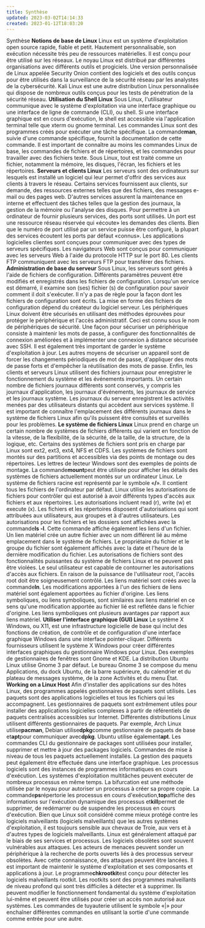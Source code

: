 ```yaml
---
title: Synthèse
updated: 2023-03-02T14:14:33
created: 2023-01-12T18:03:20
---
```


Synthèse
**Notions de base de Linux**
Linux est un système d'exploitation open source rapide, fiable et petit. Hautement personnalisable, son exécution nécessite très peu de ressources matérielles. Il est conçu pour être utilisé sur les réseaux. Le noyau Linux est distribué par différentes organisations avec différents outils et progiciels. Une version personnalisée de Linux appelée Security Onion contient des logiciels et des outils conçus pour être utilisés dans la surveillance de la sécurité réseau par les analystes de la cybersécurité. Kali Linux est une autre distribution Linux personnalisée qui dispose de nombreux outils conçus pour les tests de pénétration de la sécurité réseau.
**Utilisation du Shell Linux**
Sous Linux, l'utilisateur communique avec le système d'exploitation via une interface graphique ou une interface de ligne de commande (CLI), ou shell. Si une interface graphique est en cours d'exécution, le shell est accessible via l'application terminal telle que xterm ou gnome terminal. Les commandes Linux sont des programmes créés pour exécuter une tâche spécifique. La commande**man**, suivie d'une commande spécifique, fournit la documentation de cette commande. Il est important de connaître au moins les commandes Linux de base, les commandes de fichiers et de répertoires, et les commandes pour travailler avec des fichiers texte. Sous Linux, tout est traité comme un fichier, notamment la mémoire, les disques, l'écran, les fichiers et les répertoires.
**Serveurs et clients Linux**
Les serveurs sont des ordinateurs sur lesquels est installé un logiciel qui leur permet d'offrir des services aux clients à travers le réseau. Certains services fournissent aux clients, sur demande, des ressources externes telles que des fichiers, des messages e-mail ou des pages web. D'autres services assurent la maintenance en interne et effectuent des tâches telles que la gestion des journaux, la gestion de la mémoire ou l'analyse des disques. Pour permettre à un ordinateur de fournir plusieurs services, des ports sont utilisés. Un port est une ressource réseau réservée qui «écoute» les demandes des clients. Bien que le numéro de port utilisé par un service puisse être configuré, la plupart des services écoutent les ports par défaut «connus». Les applications logicielles clientes sont conçues pour communiquer avec des types de serveurs spécifiques. Les navigateurs Web sont conçus pour communiquer avec les serveurs Web à l'aide du protocole HTTP sur le port 80. Les clients FTP communiquent avec les serveurs FTP pour transférer des fichiers.
**Administration de base du serveur**
Sous Linux, les serveurs sont gérés à l'aide de fichiers de configuration. Différents paramètres peuvent être modifiés et enregistrés dans les fichiers de configuration. Lorsqu'un service est démarré, il examine son (ses) fichier (s) de configuration pour savoir comment il doit s'exécuter. Il n'y a pas de règle pour la façon dont les fichiers de configuration sont écrits. La mise en forme des fichiers de configuration dépend du créateur du logiciel serveur. Les périphériques Linux doivent être sécurisés en utilisant des méthodes éprouvées pour protéger le périphérique et l'accès administratif. Ceci est connu sous le nom de périphériques de sécurité. Une façon pour sécuriser un périphérique consiste à maintenir les mots de passe, à configurer des fonctionnalités de connexion améliorées et à implémenter une connexion à distance sécurisée avec SSH. Il est également très important de garder le système d'exploitation à jour. Les autres moyens de sécuriser un appareil sont de forcer les changements périodiques de mot de passe, d'appliquer des mots de passe forts et d'empêcher la réutilisation des mots de passe. Enfin, les clients et serveurs Linux utilisent des fichiers journaux pour enregistrer le fonctionnement du système et les événements importants. Un certain nombre de fichiers journaux différents sont conservés, y compris les journaux d'application, les journaux d'événements, les journaux de service et les journaux système. Les journaux du serveur enregistrent les activités menées par des utilisateurs distants qui accèdent aux services système. Il est important de connaître l'emplacement des différents journaux dans le système de fichiers Linux afin qu'ils puissent être consultés et surveillés pour les problèmes.
**Le système de fichiers Linux**
Linux prend en charge un certain nombre de systèmes de fichiers différents qui varient en fonction de la vitesse, de la flexibilité, de la sécurité, de la taille, de la structure, de la logique, etc. Certains des systèmes de fichiers sont pris en charge par Linux sont ext2, ext3, ext4, NFS et CDFS. Les systèmes de fichiers sont montés sur des partitions et accessibles via des points de montage ou des répertoires. Les lettres de lecteur Windows sont des exemples de points de montage. La commande**mount**peut être utilisée pour afficher les détails des systèmes de fichiers actuellement montés sur un ordinateur Linux. Le système de fichiers racine est représenté par le symbole «**/**». Il contient tous les fichiers de l'ordinateur par défaut. Linux utilise les autorisations de fichiers pour contrôler qui est autorisé à avoir différents types d'accès aux fichiers et aux répertoires. Les autorisations incluent read (r), write (w) et execute (x). Les fichiers et les répertoires disposent d'autorisations qui sont attribuées aux utilisateurs, aux groupes et à d'autres utilisateurs. Les autorisations pour les fichiers et les dossiers sont affichées avec la commande**ls -l**. Cette commande affiche également les liens d'un fichier. Un lien matériel crée un autre fichier avec un nom différent lié au même emplacement dans le système de fichiers. Le propriétaire du fichier et le groupe du fichier sont également affichés avec la date et l'heure de la dernière modification du fichier. Les autorisations de fichiers sont des fonctionnalités puissantes du système de fichiers Linux et ne peuvent pas être violées. Le seul utilisateur est capable de contourner les autorisations d'accès aux fichiers. En raison de la puissance de l'utilisateur root, l'accès root doit être soigneusement contrôlé. Les liens matériel sont créés avec la commande**ln**. Les modifications apportées à l'un des fichiers de liens matériel sont également apportées au fichier d'origine. Les liens symboliques, ou liens symboliques, sont similaires aux liens matériel en ce sens qu'une modification apportée au fichier lié est reflétée dans le fichier d'origine. Les liens symboliques ont plusieurs avantages par rapport aux liens matériel.
**Utiliser l'interface graphique (GUI) Linux**
Le système X Windows, ou X11, est une infrastructure logicielle de base qui inclut des fonctions de création, de contrôle et de configuration d'une interface graphique Windows dans une interface pointer-cliquer. Différents fournisseurs utilisent le système X Windows pour créer différentes interfaces graphiques du gestionnaire Windows pour Linux. Des exemples de gestionnaires de fenêtres sont Gnome et KDE. La distribution Ubuntu Linux utilise Gnome 3 par défaut. Le bureau Gnome 3 se compose du menu Applications, du dock Ubuntu, de la barre supérieure, du calendrier et du plateau de messages système, de la zone Activités et du menu État.
**Working on a Linux Host**
Afin d'installer des applications sur des hôtes Linux, des programmes appelés gestionnaires de paquets sont utilisés. Les paquets sont des applications logicielles et tous les fichiers qui les accompagnent. Les gestionnaires de paquets sont extrêmement utiles pour installer des applications logicielles complexes à partir de référentiels de paquets centralisés accessibles sur Internet. Différentes distributions Linux utilisent différents gestionnaires de paquets. Par exemple, Arch Linux utilise**pacman**, Debian utilise**dpkg**comme gestionnaire de paquets de base et**apt**pour communiquer avec**dpkg**. Ubuntu utilise également**apt**. Les commandes CLI du gestionnaire de packages sont utilisées pour installer, supprimer et mettre à jour des packages logiciels. Commandes de mise à niveau de tous les paquets actuellement installés. La gestion des paquets peut également être effectuée dans une interface graphique. Les processus logiciels sont des instances de programmes informatiques en cours d'exécution. Les systèmes d'exploitation multitâches peuvent exécuter de nombreux processus en même temps. La bifurcation est une méthode utilisée par le noyau pour autoriser un processus à créer sa propre copie. La commande**ps**répertorie les processus en cours d'exécution,**top**affiche des informations sur l'exécution dynamique des processus et**kill**permet de supprimer, de redémarrer ou de suspendre les processus en cours d'exécution. Bien que Linux soit considéré comme mieux protégé contre les logiciels malveillants (logiciels malveillants) que les autres systèmes d'exploitation, il est toujours sensible aux chevaux de Troie, aux vers et à d'autres types de logiciels malveillants. Linux est généralement attaqué par le biais de ses services et processus. Les logiciels obsolètes sont souvent vulnérables aux attaques. Les acteurs de menaces peuvent sonder un périphérique à la recherche de ports ouverts liés à des processus serveur obsolètes. Avec cette connaissance, des attaques peuvent être lancées. Il est important de maintenir le système d'exploitation et ses composants et applications à jour. Le programme**chkrootkit**est conçu pour détecter les logiciels malveillants rootkit. Les rootkits sont des programmes malveillants de niveau profond qui sont très difficiles à détecter et à supprimer. Ils peuvent modifier le fonctionnement fondamental du système d'exploitation lui-même et peuvent être utilisés pour créer un accès non autorisé aux systèmes. Les commandes de tuyauterie utilisent le symbole «\|» pour enchaîner différentes commandes en utilisant la sortie d'une commande comme entrée pour une autre.
